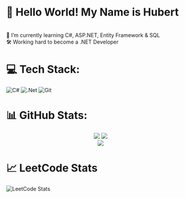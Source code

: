 # 👋 Hello World! My Name is Hubert
<br>🌱 I’m currently learning C#, ASP.NET, Entity Framework & SQL<br>🛠️ Working hard to become a .NET Developer<br>


# 💻 Tech Stack:
![C#](https://img.shields.io/badge/c%23-%23239120.svg?style=for-the-badge&logo=csharp&logoColor=white) ![.Net](https://img.shields.io/badge/.NET-5C2D91?style=for-the-badge&logo=.net&logoColor=white) ![Git](https://img.shields.io/badge/git-%23F05033.svg?style=for-the-badge&logo=git&logoColor=white)
# 📊 GitHub Stats:
<div align="center">
  <img src="https://github-readme-stats.vercel.app/api?username=hstrekowski&theme=dark&hide_border=false&include_all_commits=true&count_private=true" />
  <img src="https://nirzak-streak-stats.vercel.app/?user=hstrekowski&theme=dark&hide_border=false" />
</div>
<div align="center">
  <img src="https://github-readme-stats.vercel.app/api/top-langs/?username=hstrekowski&theme=dark&hide_border=false&include_all_commits=true&count_private=true&layout=compact" />
</div>

# 📈 LeetCode Stats

![LeetCode Stats](https://leetcard.jacoblin.cool/hstrekowski?theme=dark&font=Consolas&ext=contest)
<!-- Proudly created with GPRM ( https://gprm.itsvg.in ) -->
